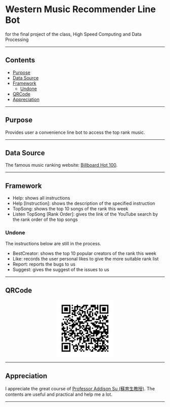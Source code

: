<h1>Western Music Recommender Line Bot</h1>
for the final project of the class, High Speed Computing and Data Processing

* * *

<h2>Contents</h2>

* [Purpose](#purpose)
* [Data Source](#data_source)
* [Framework](#framework)
  * [Undone](#framework_undone)
* [QRCode](#qr_code)
* [Appreciation](#appreciation)

* * *

<h2 id="purpose">Purpose</h2>

Provides user a convenience line bot to access the top rank music.

* * *

<h2 id="data_source">Data Source</h2>

The famous music ranking website: [Billboard Hot 100][billboard_hot_100].

  [billboard_hot_100]: https://www.billboard.com/charts/hot-100

* * *

<h2 id="framework">Framework</h2>

* Help: shows all instructions
* Help [Instruction]: shows the description of the specified instruction
* TopSong: shows the top 10 songs of the rank this week
* Listen TopSong [Rank Order]: gives the link of the YouTube search by the rank order of the top songs

<h3 id="framework_undone">Undone</h3>
The instructions below are still in the process.

* BestCreator: shows the top 10 popular creators of the rank this week
* Like: records the user personal likes to give the more suitable rank list
* Report: reports the bugs to us
* Suggest: gives the suggest of the issues to us

* * *

<h2 id="qr_code">QRCode</h2>

<div align="center">
  <img src=".github/QRCode.png", width="180">
</div>

* * *

<h2 id="appreciation">Appreciation</h2>

I appreciate the great course of [Professor Addison Su (蘇育生教授)][addison_su]. The contents are useful and practical and help me a lot.

  [addison_su]: http://bigrlab.herokuapp.com/

* * *
